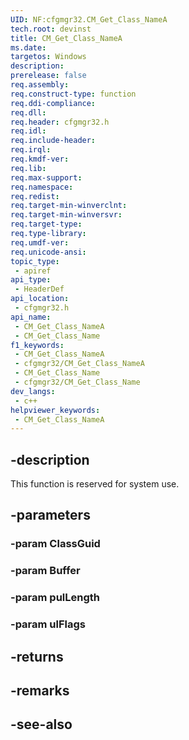 ```yaml
---
UID: NF:cfgmgr32.CM_Get_Class_NameA
tech.root: devinst
title: CM_Get_Class_NameA
ms.date: 
targetos: Windows
description: 
prerelease: false
req.assembly: 
req.construct-type: function
req.ddi-compliance: 
req.dll: 
req.header: cfgmgr32.h
req.idl: 
req.include-header: 
req.irql: 
req.kmdf-ver: 
req.lib: 
req.max-support: 
req.namespace: 
req.redist: 
req.target-min-winverclnt: 
req.target-min-winversvr: 
req.target-type: 
req.type-library: 
req.umdf-ver: 
req.unicode-ansi: 
topic_type:
 - apiref
api_type:
 - HeaderDef
api_location:
 - cfgmgr32.h
api_name:
 - CM_Get_Class_NameA
 - CM_Get_Class_Name
f1_keywords:
 - CM_Get_Class_NameA
 - cfgmgr32/CM_Get_Class_NameA
 - CM_Get_Class_Name
 - cfgmgr32/CM_Get_Class_Name
dev_langs:
 - c++
helpviewer_keywords:
 - CM_Get_Class_NameA
---
```


## -description

This function is reserved for system use.

## -parameters

### -param ClassGuid

### -param Buffer

### -param pulLength

### -param ulFlags

## -returns

## -remarks

## -see-also

